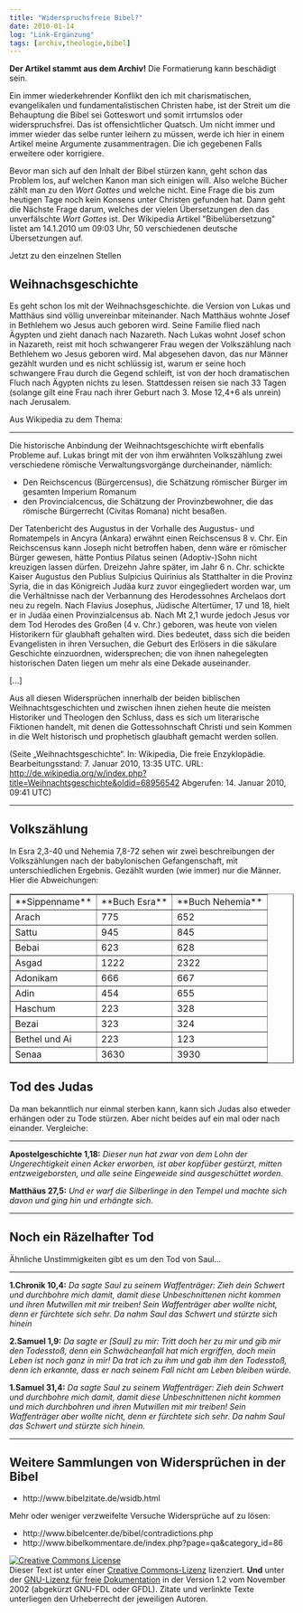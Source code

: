 ```yaml
---
title: "Widerspruchsfreie Bibel?"
date: 2010-01-14
log: "Link-Ergänzung"
tags: [archiv,theologie,bibel]
---
```

**Der Artikel stammt aus dem Archiv!** Die Formatierung kann beschädigt sein.

Ein immer wiederkehrender Konflikt den ich mit charismatischen, evangelikalen und fundamentalistischen Christen habe, ist der Streit um die Behauptung die Bibel sei Gotteswort und somit irrtumslos oder widerspruchsfrei. Das ist offensichtlicher Quatsch. Um nicht immer und immer wieder das selbe runter leihern zu müssen, werde ich hier in einem Artikel meine Argumente zusammentragen. Die ich gegebenen Falls erweitere oder korrigiere.

Bevor man sich auf den Inhalt der Bibel stürzen kann, geht schon das Problem los, auf welchen Kanon man sich einigen will. Also welche Bücher zählt man zu den <i>Wort Gottes</i> und welche nicht. Eine Frage die bis zum heutigen Tage noch kein Konsens unter Christen gefunden hat. Dann geht die Nächste Frage darum, welches der vielen Übersetzungen den das unverfälschte <i>Wort Gottes</i> ist. Der Wikipedia Artikel "Bibelübersetzung" listet am 14.1.2010 um 09:03 Uhr, 50 verschiedenen deutsche Übersetzungen auf.

Jetzt zu den einzelnen Stellen

## Weihnachsgeschichte ##

Es geht schon los mit der Weihnachsgeschichte. die Version von Lukas und Matthäus sind völlig unvereinbar miteinander. Nach Matthäus wohnte Josef in Bethlehem wo Jesus auch geboren wird. Seine Familie flied nach Ägypten und zieht danach nach Nazareth. Nach Lukas wohnt Josef schon in Nazareth, reist mit hoch schwangerer Frau wegen der Volkszählung nach Bethlehem wo Jesus geboren wird. Mal abgesehen davon, das nur Männer gezählt wurden und es nicht schlüssig ist, warum er seine hoch schwangere Frau durch die Gegend schleift, ist von der hoch dramatischen Fluch nach Ägypten nichts zu lesen. Stattdessen reisen sie nach 33 Tagen (solange gilt eine Frau nach ihrer Geburt nach 3. Mose 12,4+6 als unrein) nach Jerusalem.

Aus Wikipedia zu dem Thema:
***
Die historische Anbindung der Weihnachtsgeschichte wirft ebenfalls Probleme auf. Lukas bringt mit der von ihm erwähnten Volkszählung zwei verschiedene römische Verwaltungsvorgänge durcheinander, nämlich:
<ul>
   <li>Den Reichscencus (Bürgercensus), die Schätzung römischer Bürger im gesamten Imperium Romanum</li>
   <li>den Provincialcencus, die Schätzung der Provinzbewohner, die das römische Bürgerrecht (Civitas Romana) nicht besaßen.</li>
</ul>
Der Tatenbericht des Augustus in der Vorhalle des Augustus- und Romatempels in Ancyra (Ankara) erwähnt einen Reichscensus 8 v. Chr. Ein Reichscensus kann Joseph nicht betroffen haben, denn wäre er römischer Bürger gewesen, hätte Pontius Pilatus seinen (Adoptiv-)Sohn nicht kreuzigen lassen dürfen. Dreizehn Jahre später, im Jahr 6 n. Chr. schickte Kaiser Augustus den Publius Sulpicius Quirinius als Statthalter in die Provinz Syria, die in das Königreich Judäa kurz zuvor eingegliedert worden war, um die Verhältnisse nach der Verbannung des Herodessohnes Archelaos dort neu zu regeln. Nach Flavius Josephus, Jüdische Altertümer, 17 und 18, hielt er in Judäa einen Provinzialcensus ab. Nach Mt 2,1 wurde jedoch Jesus vor dem Tod Herodes des Großen (4 v. Chr.) geboren, was heute von vielen Historikern für glaubhaft gehalten wird. Dies bedeutet, dass sich die beiden Evangelisten in ihren Versuchen, die Geburt des Erlösers in die säkulare Geschichte einzuordnen, widersprechen; die von ihnen nahegelegten historischen Daten liegen um mehr als eine Dekade auseinander. 

[...]

Aus all diesen Widersprüchen innerhalb der beiden biblischen Weihnachtsgeschichten und zwischen ihnen ziehen heute die meisten Historiker und Theologen den Schluss, dass es sich um literarische Fiktionen handelt, mit denen die Gottessohnschaft Christi und sein Kommen in die Welt historisch und prophetisch glaubhaft gemacht werden sollen.

(Seite „Weihnachtsgeschichte“. In: Wikipedia, Die freie Enzyklopädie. Bearbeitungsstand: 7. Januar 2010, 13:35 UTC. URL: http://de.wikipedia.org/w/index.php?title=Weihnachtsgeschichte&oldid=68956542 Abgerufen: 14. Januar 2010, 09:41 UTC)
***


## Volkszählung ##
In Esra 2,3-40 und Nehemia 7,8-72 sehen wir zwei beschreibungen der Volkszählungen nach der babylonischen Gefangenschaft, mit unterschiedlichen Ergebnis. Gezählt wurden (wie immer) nur die Männer. Hier die Abweichungen:

<table border="1">
  <tr>
    <td>**Sippenname**</td>
    <td>**Buch Esra**</td>
    <td>**Buch Nehemia**</td>
  </tr>
  <tr>
    <td>Arach</td>
    <td>775</td>
    <td>652</td>
  </tr>
  <tr>
    <td>Sattu</td>
    <td>945</td>
    <td>845</td>
  </tr>
  <tr>
    <td>Bebai</td>
    <td>623</td>
    <td>628</td>
  </tr>
  <tr>
    <td>Asgad</td>
    <td>1222</td>
    <td>2322</td>
  </tr>
  <tr>
    <td>Adonikam</td>
    <td>666</td>
    <td>667</td>
  </tr>
  <tr>
    <td>Adin</td>
    <td>454</td>
    <td>655</td>
  </tr>
  <tr>
    <td>Haschum</td>
    <td>223</td>
    <td>328</td>
  </tr>
  <tr>
    <td>Bezai</td>
    <td>323</td>
    <td>324</td>
  </tr>
  <tr>
    <td>Bethel und Ai</td>
    <td>223</td>
    <td>123</td>
  </tr>
  <tr>
    <td>Senaa</td>
    <td>3630</td>
    <td>3930</td>
  </tr>
</table>

## Tod des Judas ##
Da man bekanntlich nur einmal sterben kann, kann sich Judas also etweder erhängen oder zu Tode stürzen. Aber nicht beides auf ein mal oder nach einander. Vergleiche:

***
**Apostelgeschichte 1,18:** <i> Dieser nun hat zwar von dem Lohn der Ungerechtigkeit einen Acker erworben, ist aber kopfüber gestürzt, mitten entzweigeborsten, und alle seine Eingeweide sind ausgeschüttet worden.</i>

**Matthäus 27,5:** <i>Und er warf die Silberlinge in den Tempel und machte sich davon und ging hin und erhängte sich.</i>
***

## Noch ein Räzelhafter Tod ##
Ähnliche Unstimmigkeiten gibt es um den Tod von Saul...

***
**1.Chronik 10,4:** <i> Da sagte Saul zu seinem Waffenträger: Zieh dein Schwert und durchbohre mich damit, damit diese Unbeschnittenen nicht kommen und ihren Mutwillen mit mir treiben! Sein Waffenträger aber wollte nicht, denn er fürchtete sich sehr. Da nahm Saul das Schwert und stürzte sich hinein</i>

**2.Samuel 1,9:** <i>Da sagte er [Saul] zu mir: Tritt doch her zu mir und gib mir den Todesstoß, denn ein Schwächeanfall hat mich ergriffen, doch mein Leben ist noch ganz in mir! Da trat ich zu ihm und gab ihm den Todesstoß, denn ich erkannte, dass er nach seinem Fall nicht am Leben bleiben würde.</i>

**1.Samuel 31,4:** <i>Da sagte Saul zu seinem Waffenträger: Zieh dein Schwert und durchbohre mich damit, damit diese Unbeschnittenen nicht kommen und mich durchbohren und ihren Mutwillen mit mir treiben! Sein Waffenträger aber wollte nicht, denn er fürchtete sich sehr. Da nahm Saul das Schwert und stürzte sich hinein.</i>
***

## Weitere Sammlungen von Widersprüchen in der Bibel ##
<ul>
<li>http://www.bibelzitate.de/wsidb.html </li>
</ul>
Mehr oder weniger verzweifelte Versuche Widersprüche auf zu lösen:
<ul>
<li>http://www.bibelcenter.de/bibel/contradictions.php </li>
<li>http://www.bibelkommentare.de/index.php?page=qa&category_id=86 </li>
</ul>



 <a rel="license" href="http://creativecommons.org/licenses/by-sa/3.0/de/"><img alt="Creative Commons License" style="border-width:0" src="http://i.creativecommons.org/l/by-sa/3.0/de/88x31.png" /></a><br />Dieser <span xmlns:dc="http://purl.org/dc/elements/1.1/" href="http://purl.org/dc/dcmitype/Text" rel="dc:type">Text</span> ist unter einer <a rel="license" href="http://creativecommons.org/licenses/by-sa/3.0/de/">Creative Commons-Lizenz</a> lizenziert. **Und** unter der <a href="http://de.wikipedia.org/wiki/GFDL">GNU-Lizenz für freie Dokumentation</a> in der Version 1.2 vom November 2002 (abgekürzt GNU-FDL oder GFDL). Zitate und verlinkte Texte unterliegen den Urheberrecht der jeweiligen Autoren.
